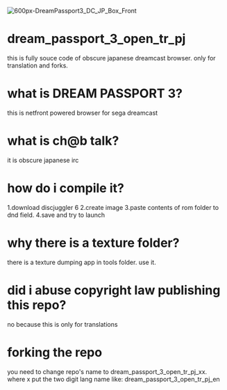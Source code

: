 ![600px-DreamPassport3_DC_JP_Box_Front](https://user-images.githubusercontent.com/51707249/160069027-55c233c9-547d-4a39-bb8c-ff9ee88af18d.jpg)
# dream_passport_3_open_tr_pj
this is fully souce code of obscure japanese dreamcast browser. only for translation and forks.
# what is DREAM PASSPORT 3?
this is netfront powered browser for sega dreamcast
# what is ch@b talk? 
it is obscure japanese irc
# how do i compile it?
1.download discjuggler 6
2.create image
3.paste contents of rom folder to dnd field.
4.save and try to launch
# why there is a texture folder?
there is a texture dumping app in tools folder.
use it.
# did i abuse copyright law publishing this repo?
no because this is only for translations
# forking the repo
you need to change repo's name to dream_passport_3_open_tr_pj_xx.
where x put the two digit lang name like: dream_passport_3_open_tr_pj_en
